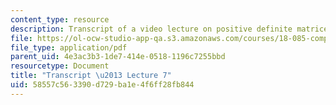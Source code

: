 ```yaml
---
content_type: resource
description: Transcript of a video lecture on positive definite matrices.
file: https://ol-ocw-studio-app-qa.s3.amazonaws.com/courses/18-085-computational-science-and-engineering-i-fall-2008/58557c563390d729ba1e4f6ff28fb844_18-085F08-L07.pdf
file_type: application/pdf
parent_uid: 4e3ac3b3-1de7-414e-0518-1196c7255bbd
resourcetype: Document
title: "Transcript \u2013 Lecture 7"
uid: 58557c56-3390-d729-ba1e-4f6ff28fb844
---
```

